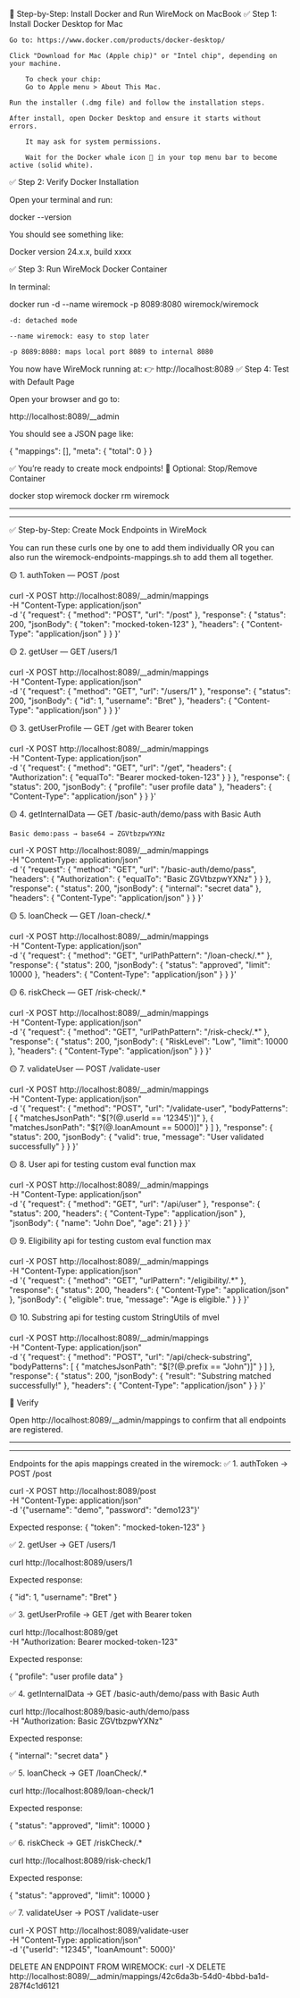 🐳 Step-by-Step: Install Docker and Run WireMock on MacBook
✅ Step 1: Install Docker Desktop for Mac

    Go to: https://www.docker.com/products/docker-desktop/

    Click "Download for Mac (Apple chip)" or "Intel chip", depending on your machine.

        To check your chip:
        Go to Apple menu > About This Mac.

    Run the installer (.dmg file) and follow the installation steps.

    After install, open Docker Desktop and ensure it starts without errors.

        It may ask for system permissions.

        Wait for the Docker whale icon 🐳 in your top menu bar to become active (solid white).

✅ Step 2: Verify Docker Installation

Open your terminal and run:

docker --version

You should see something like:

Docker version 24.x.x, build xxxx

✅ Step 3: Run WireMock Docker Container

In terminal:

docker run -d --name wiremock -p 8089:8080 wiremock/wiremock

    -d: detached mode

    --name wiremock: easy to stop later

    -p 8089:8080: maps local port 8089 to internal 8080

You now have WireMock running at:
👉 http://localhost:8089
✅ Step 4: Test with Default Page

Open your browser and go to:

http://localhost:8089/__admin

You should see a JSON page like:

{
  "mappings": [],
  "meta": {
    "total": 0
  }
}

✅ You’re ready to create mock endpoints!
🧼 Optional: Stop/Remove Container

docker stop wiremock
docker rm wiremock

-------------------------------------------------------------------------------
-------------------------------------------------------------------------------


✅ Step-by-Step: Create Mock Endpoints in WireMock

You can run these curls one by one to add them individually OR you can also run the wiremock-endpoints-mappings.sh to add them all together.

🟡 1. authToken — POST /post

curl -X POST http://localhost:8089/__admin/mappings \
  -H "Content-Type: application/json" \
  -d '{
    "request": {
      "method": "POST",
      "url": "/post"
    },
    "response": {
      "status": 200,
      "jsonBody": {
        "token": "mocked-token-123"
      },
      "headers": {
        "Content-Type": "application/json"
      }
    }
  }'

🟡 2. getUser — GET /users/1

curl -X POST http://localhost:8089/__admin/mappings \
  -H "Content-Type: application/json" \
  -d '{
    "request": {
      "method": "GET",
      "url": "/users/1"
    },
    "response": {
      "status": 200,
      "jsonBody": {
        "id": 1,
        "username": "Bret"
      },
      "headers": {
        "Content-Type": "application/json"
      }
    }
  }'

🟡 3. getUserProfile — GET /get with Bearer token

curl -X POST http://localhost:8089/__admin/mappings \
  -H "Content-Type: application/json" \
  -d '{
    "request": {
      "method": "GET",
      "url": "/get",
      "headers": {
        "Authorization": {
          "equalTo": "Bearer mocked-token-123"
        }
      }
    },
    "response": {
      "status": 200,
      "jsonBody": {
        "profile": "user profile data"
      },
      "headers": {
        "Content-Type": "application/json"
      }
    }
  }'

🟡 4. getInternalData — GET /basic-auth/demo/pass with Basic Auth

    Basic demo:pass → base64 → ZGVtbzpwYXNz

curl -X POST http://localhost:8089/__admin/mappings \
  -H "Content-Type: application/json" \
  -d '{
    "request": {
      "method": "GET",
      "url": "/basic-auth/demo/pass",
      "headers": {
        "Authorization": {
          "equalTo": "Basic ZGVtbzpwYXNz"
        }
      }
    },
    "response": {
      "status": 200,
      "jsonBody": {
        "internal": "secret data"
      },
      "headers": {
        "Content-Type": "application/json"
      }
    }
  }'

🟡 5. loanCheck — GET /loan-check/.*

curl -X POST http://localhost:8089/__admin/mappings \
  -H "Content-Type: application/json" \
  -d '{
  "request": {
    "method": "GET",
    "urlPathPattern": "/loan-check/.*"
  },
  "response": {
    "status": 200,
    "jsonBody": {
        "status": "approved",
        "limit": 10000
    },
    "headers": {
      "Content-Type": "application/json"
    }
  }
}'

🟡 6. riskCheck — GET /risk-check/.*

curl -X POST http://localhost:8089/__admin/mappings \
  -H "Content-Type: application/json" \
  -d '{
  "request": {
    "method": "GET",
    "urlPathPattern": "/risk-check/.*"
  },
  "response": {
    "status": 200,
    "jsonBody": {
        "RiskLevel": "Low",
        "limit": 10000
    },
    "headers": {
      "Content-Type": "application/json"
    }
  }
}'

🟡 7. validateUser — POST /validate-user

curl -X POST http://localhost:8089/__admin/mappings \
  -H "Content-Type: application/json" \
  -d '{
  "request": {
    "method": "POST",
    "url": "/validate-user",
    "bodyPatterns": [
      {
        "matchesJsonPath": "$[?(@.userId == '12345')]"
      },
      {
        "matchesJsonPath": "$[?(@.loanAmount == 5000)]"
      }
    ]
  },
  "response": {
    "status": 200,
    "jsonBody": {
      "valid": true,
      "message": "User validated successfully"
    }
  }
}'

🟡 8. User api for testing custom eval function max

curl -X POST http://localhost:8089/__admin/mappings \
  -H "Content-Type: application/json" \
  -d '{
    "request": {
      "method": "GET",
      "url": "/api/user"
    },
    "response": {
      "status": 200,
      "headers": {
        "Content-Type": "application/json"
      },
      "jsonBody": {
        "name": "John Doe",
        "age": 21
      }
    }
  }'

🟡 9. Eligibility api for testing custom eval function max

curl -X POST http://localhost:8089/__admin/mappings \
  -H "Content-Type: application/json" \
  -d '{
    "request": {
      "method": "GET",
      "urlPattern": "/eligibility/.*"
    },
    "response": {
      "status": 200,
      "headers": {
        "Content-Type": "application/json"
      },
      "jsonBody": {
        "eligible": true,
        "message": "Age is eligible."
      }
    }
  }'

🟡 10. Substring api for testing custom StringUtils of mvel

curl -X POST http://localhost:8089/__admin/mappings \
  -H "Content-Type: application/json" \
  -d '{
    "request": {
      "method": "POST",
      "url": "/api/check-substring",
      "bodyPatterns": [
        {
          "matchesJsonPath": "$[?(@.prefix == \"John\")]"
        }
      ]
    },
    "response": {
      "status": 200,
      "jsonBody": {
        "result": "Substring matched successfully!"
      },
      "headers": {
        "Content-Type": "application/json"
      }
    }
  }'


🔄 Verify

Open http://localhost:8089/__admin/mappings to confirm that all endpoints are registered.

-------------------------------------------------------------------------------
-------------------------------------------------------------------------------

Endpoints for the apis mappings created in the wiremock:
✅ 1. authToken → POST /post

curl -X POST http://localhost:8089/post \
  -H "Content-Type: application/json" \
  -d '{"username": "demo", "password": "demo123"}'


  Expected response:
{
  "token": "mocked-token-123"
}


✅ 2. getUser → GET /users/1

curl http://localhost:8089/users/1

Expected response:

{
  "id": 1,
  "username": "Bret"
}

✅ 3. getUserProfile → GET /get with Bearer token

curl http://localhost:8089/get \
  -H "Authorization: Bearer mocked-token-123"

Expected response:

{
  "profile": "user profile data"
}

✅ 4. getInternalData → GET /basic-auth/demo/pass with Basic Auth

curl http://localhost:8089/basic-auth/demo/pass \
  -H "Authorization: Basic ZGVtbzpwYXNz"

Expected response:

{
  "internal": "secret data"
}

✅ 5. loanCheck → GET /loanCheck/.*

curl http://localhost:8089/loan-check/1

Expected response:

{
  "status": "approved",
  "limit": 10000
}

✅ 6. riskCheck → GET /riskCheck/.*

curl http://localhost:8089/risk-check/1

Expected response:

{
  "status": "approved",
  "limit": 10000
}

✅ 7. validateUser → POST /validate-user

curl -X POST http://localhost:8089/validate-user \
  -H "Content-Type: application/json" \
  -d '{"userId": "12345", "loanAmount": 5000}'



DELETE AN ENDPOINT FROM WIREMOCK:
curl -X DELETE http://localhost:8089/__admin/mappings/42c6da3b-54d0-4bbd-ba1d-287f4c1d6121
